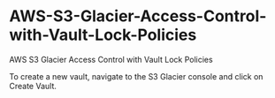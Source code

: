 # AWS-S3-Glacier-Access-Control-with-Vault-Lock-Policies
AWS S3 Glacier Access Control with Vault Lock Policies

To create a new vault, navigate to the S3 Glacier console and click on Create Vault.



